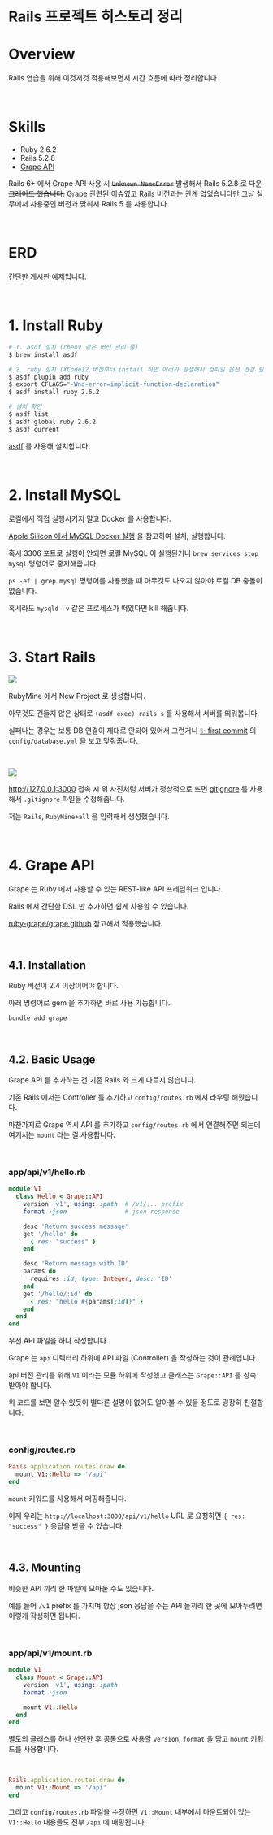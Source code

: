 # Rails 프로젝트 히스토리 정리

# Overview

Rails 연습을 위해 이것저것 적용해보면서 시간 흐름에 따라 정리합니다.

<br>

# Skills

- Ruby 2.6.2
- Rails 5.2.8
- [Grape API](https://github.com/ruby-grape/grape)

~~Rails 6+ 에서 Grape API 사용 시 `Unknown NameError` 발생해서 Rails 5.2.8 로 다운그레이드 했습니다.~~
Grape 관련된 이슈였고 Rails 버전과는 관계 없었습니다만 그냥 실무에서 사용중인 버전과 맞춰서 Rails 5 를 사용합니다.

<br>

# ERD

간단한 게시판 예제입니다.

<br>

# 1. Install Ruby

```sh
# 1. asdf 설치 (rbenv 같은 버전 관리 툴)
$ brew install asdf

# 2. ruby 설치 (XCode12 버전부터 install 하면 에러가 발생해서 컴파일 옵션 변경 필요)
$ asdf plugin add ruby
$ export CFLAGS="-Wno-error=implicit-function-declaration"
$ asdf install ruby 2.6.2

# 설치 확인
$ asdf list
$ asdf global ruby 2.6.2
$ asdf current
```

[asdf](https://asdf-vm.com/) 를 사용해 설치합니다.

<br>

# 2. Install MySQL

로컬에서 직접 실행시키지 말고 Docker 를 사용합니다.

[Apple Silicon 에서 MySQL Docker 실행](https://github.com/ParkJiwoon/PrivateStudy/blob/master/ci-cd/docker-mysql.md) 을 참고하여 설치, 실행합니다.

혹시 3306 포트로 실행이 안되면 로컬 MySQL 이 실행된거니 `brew services stop mysql` 명령어로 중지해줍니다.

`ps -ef | grep mysql` 명령어를 사용했을 때 아무것도 나오지 않아야 로컬 DB 충돌이 없습니다.

혹시라도 `mysqld -v` 같은 프로세스가 떠있다면 kill 해줍니다.

<br>

# 3. Start Rails

![](images/screen_2022_07_04_11_23_10.png)

RubyMine 에서 New Project 로 생성합니다.

아무것도 건들지 않은 상태로 `(asdf exec) rails s` 를 사용해서 서버를 띄워봅니다.

실패나는 경우는 보통 DB 연결이 제대로 안되어 있어서 그런거니 [✨ first commit](https://github.com/ParkJiwoon/practice-rails/commit/16fd5ad541a9c149ca6c7fe5470ac2748bee87f4) 의 `config/database.yml` 을 보고 맞춰줍니다.

<br>

![](images/screen_2022_07_04_11_57_22.png)

http://127.0.0.1:3000 접속 시 위 사진처럼 서버가 정상적으로 뜨면 [gitignore](https://www.toptal.com/developers/gitignore) 를 사용해서 `.gitignore` 파일을 수정해줍니다.

저는 `Rails`, `RubyMine+all` 을 입력해서 생성했습니다.

<br>

# 4. Grape API

Grape 는 Ruby 에서 사용할 수 있는 REST-like API 프레임워크 입니다.

Rails 에서 간단한 DSL 만 추가하면 쉽게 사용할 수 있습니다.

[ruby-grape/grape github](https://github.com/ruby-grape/grape) 참고해서 적용했습니다.

<br>

## 4.1. Installation

Ruby 버전이 2.4 이상이어야 합니다.

아래 명령어로 gem 을 추가하면 바로 사용 가능합니다.

```sh
bundle add grape
```

<br>

## 4.2. Basic Usage

Grape API 를 추가하는 건 기존 Rails 와 크게 다르지 않습니다.

기존 Rails 에서는 Controller 를 추가하고 `config/routes.rb` 에서 라우팅 해줬습니다.

마찬가지로 Grape 역시 API 를 추가하고 `config/routes.rb` 에서 연결해주면 되는데 여기서는 `mount` 라는 걸 사용합니다.

<br>

### app/api/v1/hello.rb

```rb
module V1
  class Hello < Grape::API
    version 'v1', using: :path  # /v1/... prefix
    format :json                # json response

    desc 'Return success message'
    get '/hello' do
      { res: "success" }
    end

    desc 'Return message with ID'
    params do
      requires :id, type: Integer, desc: 'ID'
    end
    get '/hello/:id' do
      { res: "hello #{params[:id]}" }
    end
  end
end
```

우선 API 파일을 하나 작성합니다.

Grape 는 `api` 디렉터리 하위에 API 파일 (Controller) 을 작성하는 것이 관례입니다.

api 버전 관리를 위해 `V1` 이라는 모듈 하위에 작성했고 클래스는 `Grape::API` 를 상속 받아야 합니다.

위 코드를 보면 알수 있듯이 별다른 설명이 없어도 알아볼 수 있을 정도로 굉장히 친절합니다.

<br>

### config/routes.rb

```rb
Rails.application.routes.draw do
  mount V1::Hello => '/api'
end
```

`mount` 키워드를 사용해서 매핑해줍니다.

이제 우리는 `http://localhost:3000/api/v1/hello` URL 로 요청하면 `{ res: "success" }` 응답을 받을 수 있습니다.

<br>

## 4.3. Mounting

비슷한 API 끼리 한 파일에 모아둘 수도 있습니다.

예를 들어 `/v1` prefix 를 가지며 항상 json 응답을 주는 API 들끼리 한 곳에 모아두려면 이렇게 작성하면 됩니다.

<br>

### app/api/v1/mount.rb

```rb
module V1
  class Mount < Grape::API
    version 'v1', using: :path
    format :json

    mount V1::Hello
  end
end
```

별도의 클래스를 하나 선언한 후 공통으로 사용할 `version`, `format` 을 담고 `mount` 키워드를 사용합니다.

<br>

```rb
Rails.application.routes.draw do
  mount V1::Mount => '/api'
end
```

그리고 `config/routes.rb` 파일을 수정하면 `V1::Mount` 내부에서 마운트되어 있는 `V1::Hello` 내용들도 전부 `/api` 에 매핑됩니다.
